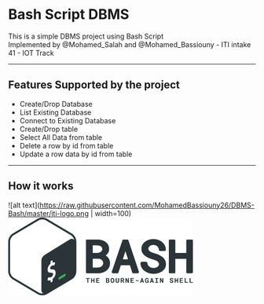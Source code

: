 # Bash Script DBMS

This is a simple DBMS project using Bash Script\
Implemented by @Mohamed_Salah and @Mohamed_Bassiouny - ITI intake 41 - IOT Track

---
Features Supported by the project
---
* Create/Drop Database
* List Existing Database
* Connect to Existing Database
* Create/Drop table
* Select All Data from table
* Delete a row by id from table
* Update a row data by id from table


---
How it works
---
![alt text](https://raw.githubusercontent.com/MohamedBassiouny26/DBMS-Bash/master/iti-logo.png | width=100)
![alt text](https://raw.githubusercontent.com/MohamedBassiouny26/DBMS-Bash/master/git.png)
